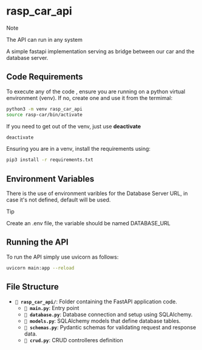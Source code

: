# rasp_car_api
> [!NOTE]
> The API can run in any system

A simple fastapi implementation serving as bridge between our car and the database server. 
## Code Requirements 
To execute any of the code , ensure you are running on a python virtual environment (venv). If no, create one and use it from the termimal: 
```bash
python3 -m venv rasp_car_api
source rasp-car/bin/activate
```

If you need to get out of the venv, just use __deactivate__
```bash
deactivate
```

Ensuring you are in a venv, install the requirements using: 
```bash
pip3 install -r requirements.txt
```

## Environment Variables
There is the use of environment varibles for the Database Server URL, in case it's not defined, default will be used. 
> [!TIP]
> Create an .env file, the variable should be named DATABASE_URL

## Running the API

To run the API simply use uvicorn as follows: 

```bash
uvicorn main:app --reload
```

## File Structure
- **`📂 rasp_car_api/`**: Folder containing the FastAPI application code.
  - **`📄 main.py`**: Entry point
  - **`📄 database.py`**: Database connection and setup using SQLAlchemy.
  - **`📄 models.py`**: SQLAlchemy models that define database tables.
  - **`📄 schemas.py`**: Pydantic schemas for validating request and response data.
  - **`📄 crud.py`**: CRUD controlleres definition



